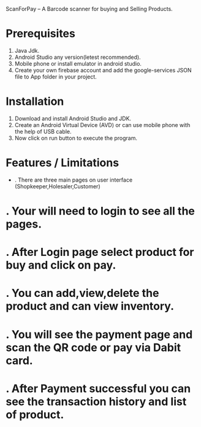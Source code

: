 ScanForPay – A Barcode scanner for buying and Selling Products.


# Prerequisites

1. Java Jdk.
2. Android Studio any version(letest recommended).
3. Mobile phone or install emulator in android studio.
4. Create your own firebase account and add the google-services JSON file to App folder in your project.

# Installation

1. Download and install Android Studio and JDK.
2. Create an Android Virtual Device (AVD) or can use mobile phone with the help of USB cable.
3. Now click on run button to execute the program.

# Features / Limitations

* . There are three main pages on user interface (Shopkeeper,Holesaler,Customer)
# . Your will need to login to see all the pages.
# . After Login page select product for buy and click on pay.
# . You can add,view,delete the product and can view inventory.
# . You will see the payment page and scan the QR code or pay via Dabit card.
# . After Payment successful you can see the transaction history and list of product.
